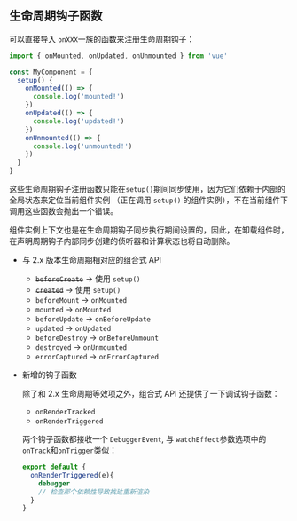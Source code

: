 ## 生命周期钩子函数

可以直接导入 `onXXX`一族的函数来注册生命周期钩子：

```typescript
import { onMounted, onUpdated, onUnmounted } from 'vue'

const MyComponent = {
  setup() {
    onMounted(() => {
      console.log('mounted!')
    })
    onUpdated(() => {
      console.log('updated!')
    })
    onUnmounted(() => {
      console.log('unmounted!')
    })
  }
}
```

这些生命周期钩子注册函数只能在`setup()`期间同步使用，因为它们依赖于内部的全局状态来定位当前组件实例 （正在调用 `setup()` 的组件实例），不在当前组件下调用这些函数会抛出一个错误。

组件实例上下文也是在生命周期钩子同步执行期间设置的，因此，在卸载组件时，在声明周期钩子内部同步创建的侦听器和计算状态也将自动删除。

* 与 2.x 版本生命周期相对应的组合式 API
  * ~~` beforeCreate `~~  -> 使用 `setup()`
  * ~~`created`~~ -> 使用 `setup()`
  * `beforeMount` ->  `onMounted`
  * `mounted` ->  `onMounted`
  * `beforeUpdate` ->  `onBeforeUpdate`
  * `updated` ->  `onUpdated`
  * `beforeDestroy` ->  `onBeforeUnmount`
  * `destroyed` ->  `onUnmounted`
  * `errorCaptured` ->  `onErrorCaptured`

* 新增的钩子函数

  除了和 2.x 生命周期等效项之外，组合式 API 还提供了一下调试钩子函数：

  * `onRenderTracked`
  * `onRenderTriggered`

  两个钩子函数都接收一个 `DebuggerEvent`, 与 `watchEffect`参数选项中的 `onTrack`和`onTrigger`类似：

  ```typescript
  export default {
    onRenderTriggered(e){
      debugger
      // 检查那个依赖性导致找㢟重新渲染
    }
  }
  ```